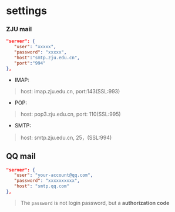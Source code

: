 # settings

### ZJU mail

```json
"server": {
   "user": "xxxxx",
   "password": "xxxxx",
   "host":"smtp.zju.edu.cn",
   "port":"994"
},
```
- IMAP:
> host: imap.zju.edu.cn, port:143(SSL:993)
- POP:
> host: pop3.zju.edu.cn, port: 110(SSL:995)
- SMTP: 
> host: smtp.zju.edu.cn, 25，(SSL:994)

## QQ mail

```json
"server": {
   "user": "your-account@qq.com",
   "password": "xxxxxxxxxx",
   "host": "smtp.qq.com"
},

```
> The `password` is not login password, but a **authorization code**